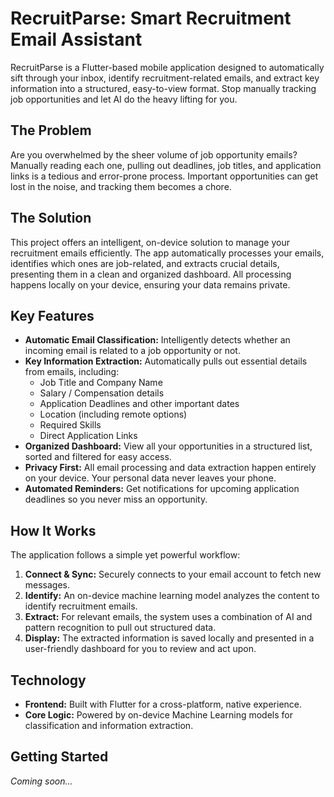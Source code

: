 # RecruitParse: Smart Recruitment Email Assistant

RecruitParse is a Flutter-based mobile application designed to automatically sift through your inbox, identify recruitment-related emails, and extract key information into a structured, easy-to-view format. Stop manually tracking job opportunities and let AI do the heavy lifting for you.

## The Problem

Are you overwhelmed by the sheer volume of job opportunity emails? Manually reading each one, pulling out deadlines, job titles, and application links is a tedious and error-prone process. Important opportunities can get lost in the noise, and tracking them becomes a chore.

## The Solution

This project offers an intelligent, on-device solution to manage your recruitment emails efficiently. The app automatically processes your emails, identifies which ones are job-related, and extracts crucial details, presenting them in a clean and organized dashboard. All processing happens locally on your device, ensuring your data remains private.

## Key Features

- **Automatic Email Classification:** Intelligently detects whether an incoming email is related to a job opportunity or not.
- **Key Information Extraction:** Automatically pulls out essential details from emails, including:
    - Job Title and Company Name
    - Salary / Compensation details
    - Application Deadlines and other important dates
    - Location (including remote options)
    - Required Skills
    - Direct Application Links
- **Organized Dashboard:** View all your opportunities in a structured list, sorted and filtered for easy access.
- **Privacy First:** All email processing and data extraction happen entirely on your device. Your personal data never leaves your phone.
- **Automated Reminders:** Get notifications for upcoming application deadlines so you never miss an opportunity.

## How It Works

The application follows a simple yet powerful workflow:

1. **Connect & Sync:** Securely connects to your email account to fetch new messages.
2. **Identify:** An on-device machine learning model analyzes the content to identify recruitment emails.
3. **Extract:** For relevant emails, the system uses a combination of AI and pattern recognition to pull out structured data.
4. **Display:** The extracted information is saved locally and presented in a user-friendly dashboard for you to review and act upon.

## Technology

- **Frontend:** Built with Flutter for a cross-platform, native experience.
- **Core Logic:** Powered by on-device Machine Learning models for classification and information extraction.

## Getting Started

*Coming soon...*